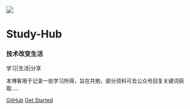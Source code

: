 <img src="../images/head.png" style="zoom:120%;" />

# Study-Hub
### 技术改变生活
学习|生活|分享 

本博客用于记录一些学习所得，旨在共勉，部分资料可去公众号回复关键词获取.....

[GitHub](https://github.com/ZeroClian)
[Get Started](README.md)
